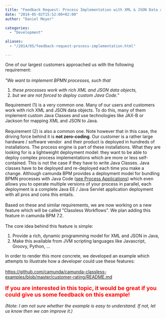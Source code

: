 ```yaml
---
title: "Feedback Request: Process Implementation with XML & JSON Data and Scripting Languages"
date: "2014-05-02T15:52:00+02:00"
author: "Daniel Meyer"

categories:
  - "Development"

aliases:
  - "/2014/05/feedback-request-process-implementation.html"

---
```


One of our largest customers approached us with the following requirement:<br />
<br />
<i>"We want to implement BPMN processes, such that&nbsp;</i><br />
<ol>
<li><i>these processes work with rich XML and JSON data objects,</i></li>
<li><i>but we are not forced to deploy custom Java Code."</i></li>
</ol>
<div>
Requirement (1) is a very common one. Many of our users and customers work with rich XML and JSON data objects. To do this, many of them implement custom Java Classes and use technologies like JAX-B or Jackson for mapping XML and JSON to Java.</div>
<div>
<br /></div>
<div>
Requirement (2) is also a common one. Note however that in this case, the driving force behind it is&nbsp;<b>not zero-coding</b>. Our customer is a rather large hardware / software vendor &nbsp;and their product is deployed in hundreds of installations. The process engine is part of these installations. What they are looking for is a lightweight deployment model: they want to be able to deploy complex process implementations which are more or less self-contained. This is not the case if they have to write Java Classes. Java classes have to be deployed and re-deployed each time you make a change. Although camunda BPM provides a deployment model for bundling BPMN processes with Java Code (<a href="http://docs.camunda.org/latest/guides/user-guide/#process-applications">see Process Applications</a>) which even allows you to operate multiple versions of your process in parallel, each deployment is a complete Java EE / Java Servlet application deployment with all pros and cons this entails.</div>
<div>
<br /></div>
<div>
Based on these and similar requirements, we are now working on a new feature which will be called "Classless Workflows". We plan adding this feature in camunda BPM 7.2.</div>
<div>
<br /></div>
<div>
The core idea behind this feature is simple:</div>
<div>
<ol>
<li>Provide a rich, dynamic programming model for XML and JSON in Java,</li>
<li>Make this available from JVM scripting languages like Javascript, Groovy, Python, ...</li>
</ol>
<div>
In order to render this more concrete, we developed an example which attempts to illustrate how a developer could use these features:&nbsp;</div>
</div>
<div>
<br /></div>
<div>
<a href="https://github.com/camunda/camunda-classless-examples/blob/master/customer-rating/README.md">https://github.com/camunda/camunda-classless-examples/blob/master/customer-rating/README.md</a></div>
<div>
<br /></div>
<div>
<b><span style="color: red; font-size: large;">If you are interested in this topic, it would be great if you could give us some feedback on this example!&nbsp;</span></b></div>
<div>
<br /></div>
<div>
<i>(Note: I am not sure whether the example is easy to understand. If not, let us know then we can improve it.)</i></div>
